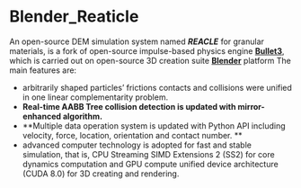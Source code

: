 # Blender_Reaticle
 An open-source DEM simulation system named ***REACLE*** for granular materials, is a fork of open-source impulse-based physics engine [**Bullet3**](https://github.com/bulletphysics/bullet3), which is carried out on open-source 3D creation suite [**Blender**](https://github.com/sobotka/blender) platform
  The main features are: 
* arbitrarily shaped particles’ frictions contacts and collisions were unified in one linear complementarity problem. 
* **Real-time AABB Tree collision detection is updated with mirror-enhanced algorithm.** 
* **Multiple data operation system is updated with Python API including velocity, force, location, orientation and contact number. **
* advanced computer technology is adopted for fast and stable simulation, that is, CPU Streaming SIMD Extensions 2 (SS2) for core dynamics computation and GPU compute unified device architecture (CUDA 8.0) for 3D creating and rendering.

